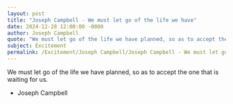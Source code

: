 ```yaml
---
layout: post
title: "Joseph Campbell - We must let go of the life we have"
date: 2024-12-28 12:00:00 -0000
author: Joseph Campbell
quote: "We must let go of the life we have planned, so as to accept the one that is waiting for us."
subject: Excitement
permalink: /Excitement/Joseph Campbell/Joseph Campbell - We must let go of the life we have
---
```


We must let go of the life we have planned, so as to accept the one that is waiting for us.

- Joseph Campbell

